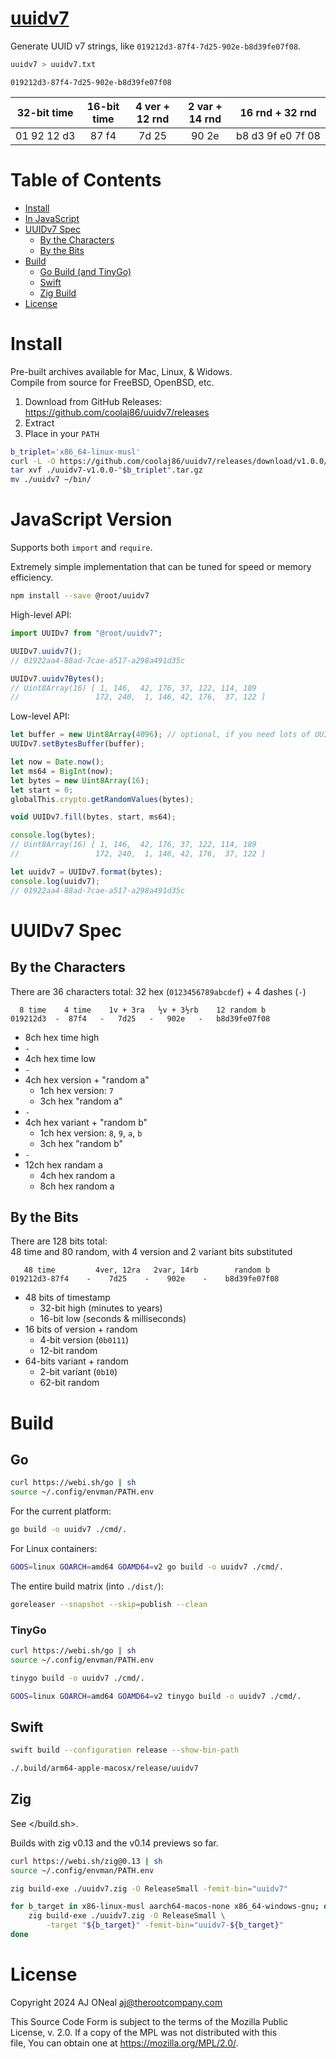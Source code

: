 # [uuidv7](https://github.com/coolaj86/uuidv7)

Generate UUID v7 strings, like `019212d3-87f4-7d25-902e-b8d39fe07f08`.

```sh
uuidv7 > uuidv7.txt
```

```text
019212d3-87f4-7d25-902e-b8d39fe07f08
```

|        32-bit time         | 16-bit time | 4 ver + 12 rnd | 2 var + 14 rnd |              16 rnd + 32 rnd               |
| :------------------------: | :---------: | :------------: | :------------: | :----------------------------------------: |
| 01&nbsp;92&nbsp;12&nbsp;d3 | 87&nbsp;f4  |   7d&nbsp;25   |   90&nbsp;2e   | b8&nbsp;d3&nbsp;9f&nbsp;e0&nbsp;7f&nbsp;08 |

# Table of Contents

- [Install](#install)
- [In JavaScript](#javascript-version)
- [UUIDv7 Spec](#uuidv7-spec)
  - [By the Characters](#by-the-characters)
  - [By the Bits](#by-the-bits)
- [Build](#build)
  - [Go Build (and TinyGo)](#go)
  - [Swift](#swift)
  - [Zig Build](#zig)
- [License](#license)

# Install

Pre-built archives available for Mac, Linux, & Widows. \
Compile from source for FreeBSD, OpenBSD, etc.

1. Download from GitHub Releases: <https://github.com/coolaj86/uuidv7/releases>
2. Extract
3. Place in your `PATH`

```sh
b_triplet='x86_64-linux-musl'
curl -L -O https://github.com/coolaj86/uuidv7/releases/download/v1.0.0/uuidv7-v1.0.0-"$b_triplet".tar.gz
tar xvf ./uuidv7-v1.0.0-"$b_triplet".tar.gz
mv ./uuidv7 ~/bin/
```

# JavaScript Version

Supports both `import` and `require`.

Extremely simple implementation that can be tuned for speed or memory
efficiency.

```sh
npm install --save @root/uuidv7
```

High-level API:

```js
import UUIDv7 from "@root/uuidv7";

UUIDv7.uuidv7();
// 01922aa4-88ad-7cae-a517-a298a491d35c

UUIDv7.uuidv7Bytes();
// Uint8Array(16) [ 1, 146,  42, 176, 37, 122, 114, 189
//                 172, 240,  1, 146, 42, 176,  37, 122 ]
```

Low-level API:

```js
let buffer = new Uint8Array(4096); // optional, if you need lots of UUIDs, and fast
UUIDv7.setBytesBuffer(buffer);
```

```js
let now = Date.now();
let ms64 = BigInt(now);
let bytes = new Uint8Array(16);
let start = 0;
globalThis.crypto.getRandomValues(bytes);

void UUIDv7.fill(bytes, start, ms64);

console.log(bytes);
// Uint8Array(16) [ 1, 146,  42, 176, 37, 122, 114, 189
//                 172, 240,  1, 146, 42, 176,  37, 122 ]
```

```js
let uuidv7 = UUIDv7.format(bytes);
console.log(uuidv7);
// 01922aa4-88ad-7cae-a517-a298a491d35c
```

# UUIDv7 Spec

## By the Characters

There are 36 characters total: 32 hex (`0123456789abcdef`) + 4 dashes (`-`)

```text
  8 time    4 time    1v + 3ra   ½v + 3½rb    12 random b
019212d3  -  87f4   -   7d25   -   902e   -   b8d39fe07f08
```

- 8ch hex time high
- `-`
- 4ch hex time low
- `-`
- 4ch hex version + "random a"
  - 1ch hex version: `7`
  - 3ch hex "random a"
- `-`
- 4ch hex variant + "random b"
  - 1ch hex version: `8`, `9`, `a`, `b`
  - 3ch hex "random b"
- `-`
- 12ch hex randam a
  - 4ch hex random a
  - 8ch hex random a

## By the Bits

There are 128 bits total: \
48 time and 80 random, with 4 version and 2 variant bits substituted

```text
   48 time         4ver, 12ra   2var, 14rb        random b
019212d3-87f4    -    7d25    -    902e    -    b8d39fe07f08
```

- 48 bits of timestamp
  - 32-bit high (minutes to years)
  - 16-bit low (seconds & milliseconds)
- 16 bits of version + random
  - 4-bit version (`0b0111`)
  - 12-bit random
- 64-bits variant + random
  - 2-bit variant (`0b10`)
  - 62-bit random

# Build

## Go

```sh
curl https://webi.sh/go | sh
source ~/.config/envman/PATH.env
```

For the current platform:

```sh
go build -o uuidv7 ./cmd/.
```

For Linux containers:

```sh
GOOS=linux GOARCH=amd64 GOAMD64=v2 go build -o uuidv7 ./cmd/.
```

The entire build matrix (into `./dist/`):

```sh
goreleaser --snapshot --skip=publish --clean
```

### TinyGo

```sh
curl https://webi.sh/go | sh
source ~/.config/envman/PATH.env
```

```sh
tinygo build -o uuidv7 ./cmd/.
```

```sh
GOOS=linux GOARCH=amd64 GOAMD64=v2 tinygo build -o uuidv7 ./cmd/.
```

## Swift

```sh
swift build --configuration release --show-bin-path

./.build/arm64-apple-macosx/release/uuidv7
```

## Zig

See </build.sh>.

Builds with zig v0.13 and the v0.14 previews so far.

```sh
curl https://webi.sh/zig@0.13 | sh
source ~/.config/envman/PATH.env
```

```sh
zig build-exe ./uuidv7.zig -O ReleaseSmall -femit-bin="uuidv7"

for b_target in x86-linux-musl aarch64-macos-none x86_64-windows-gnu; do
    zig build-exe ./uuidv7.zig -O ReleaseSmall \
        -target "${b_target}" -femit-bin="uuidv7-${b_target}"
done
```

# License

Copyright 2024 AJ ONeal <aj@therootcompany.com>

This Source Code Form is subject to the terms of the Mozilla Public \
License, v. 2.0. If a copy of the MPL was not distributed with this \
file, You can obtain one at https://mozilla.org/MPL/2.0/.
